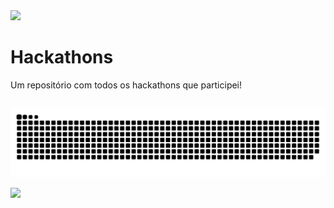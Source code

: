 <img src="https://capsule-render.vercel.app/api?type=waving&amp;color=7A92B8&amp;height=100&amp;section=header">

# Hackathons 
Um repositório com todos os hackathons que participei!

##


 ![Nothing](https://github.com/Platane/snk/raw/output/github-contribution-grid-snake.svg)

<img src="https://capsule-render.vercel.app/api?type=waving&amp;color=7A92B8&amp;height=100&amp;section=footer">
